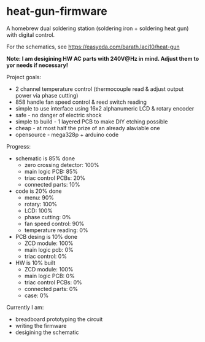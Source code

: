 # heat-gun-firmware
A homebrew dual soldering station (soldering iron + soldering heat gun) with digital control.

For the schematics, see https://easyeda.com/barath.laci10/heat-gun

**Note: I am desigining HW AC parts with 240V@Hz in mind. Adjust them to yor needs if necessary!**


Project goals:
 - 2 channel temperature control (thermocouple read & adjust output power via phase cutting)
 - 858 handle fan speed control & reed switch reading
 - simple to use interface using 16x2 alphanumeric LCD & rotary encoder
 - safe - no danger of electric shock
 - simple to build - 1 layered PCB to make DIY etching possible
 - cheap - at most half the prize of an already alaviable one
 - opensource - mega328p + arduino code
 
 Progress:
  - schematic is 85% done
     - zero crossing detector: 100%
     - main logic PCB: 85%
     - triac control PCBs: 20%
     - connected parts: 10%
  - code is 20% done 
     - menu: 90%
     - rotary: 100%
     - LCD: 100%
     - phase cutting: 0%
     - fan speed control: 90%
     - temperature reading: 0%
 - PCB desing is 10% done
     - ZCD module: 100%
     - main logic pcb: 0%
     - triac control: 0%
- HW is 10% built
     - ZCD module: 100%
     - main logic PCB: 0%
     - triac control PCBs: 0%
     - connected parts: 0%
     - case: 0%
     
Currently I am:
 - breadboard prototyping the circuit
 - writing the firmware
 - desigining the schematic
     
     
     
